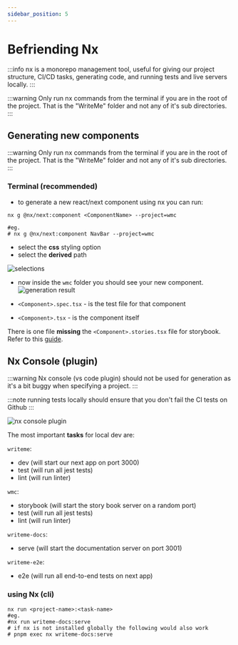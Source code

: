 ```yaml
---
sidebar_position: 5
---
```


# Befriending Nx

:::info
nx is a monorepo management tool, useful for giving our project structure, CI/CD tasks, generating code, and running tests and live servers locally.
:::

:::warning
Only run nx commands from the terminal if you are in the root of the project. That is the "WriteMe" folder and not any of it's sub directories.
:::

## Generating new components

:::warning
Only run nx commands from the terminal if you are in the root of the project. That is the "WriteMe" folder and not any of it's sub directories.
:::

### Terminal (recommended)

- to generate a new react/next component using nx you can run:

```shell
nx g @nx/next:component <ComponentName> --project=wmc

#eg.
# nx g @nx/next:component NavBar --project=wmc
```

- select the **css** styling option
- select the **derived** path

![selections](../assets/nx/generate%20selection.webp)

- now inside the `wmc` folder you should see your new component.
![generation result](../assets/nx/generate%20result.webp)

- `<Component>.spec.tsx` - is the test file for that component
- `<Component>.tsx` - is the component itself

There is one file **missing** the `<Component>.stories.tsx` file for storybook. Refer to this [guide](/docs/guides/storybook#storybook-stories).

## Nx Console (plugin)

:::warning
Nx console (vs code plugin) should not be used for generation as it's a bit buggy when specifying a project.
:::

:::note
running tests locally should ensure that you don't fail the CI tests on Github
:::

![nx console plugin](../assets/nx/nx%20console.webp)

The most important **tasks** for local dev are:

`writeme`:

- dev (will start our next app on port 3000)
- test (will run all jest tests)
- lint (will run linter)

`wmc`:

- storybook (will start the story book server on a random port)
- test (will run all jest tests)
- lint (will run linter)

`writeme-docs`:

- serve (will start the documentation server on port 3001)

`writeme-e2e`:

- e2e (will run all end-to-end tests on next app)

### using Nx (cli)

```shell
nx run <project-name>:<task-name>
#eg.
#nx run writeme-docs:serve
# if nx is not installed globally the following would also work
# pnpm exec nx writeme-docs:serve
```
